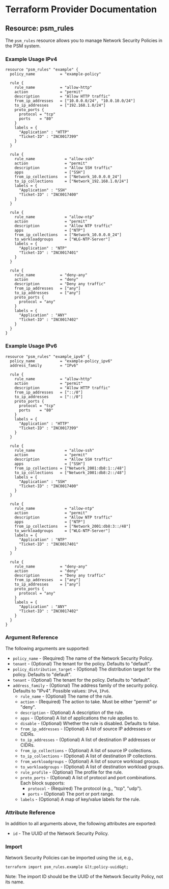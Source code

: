 # Terraform Provider Documentation

## Resource: psm_rules

The `psm_rules` resource allows you to manage Network Security Policies in the PSM system.

### Example Usage IPv4

```hcl
resource "psm_rules" "example" {
  policy_name           = "example-policy"

  rule {
    rule_name           = "allow-http"
    action              = "permit"
    description         = "Allow HTTP traffic"
    from_ip_addresses   = ["10.0.0.0/24", "10.0.10.0/24"]
    to_ip_addresses     = ["192.168.1.0/24"]
    proto_ports {
      protocol = "tcp"
      ports    = "80"
    }
    labels = {
      "Application" : "HTTP"
      "Ticket-ID" : "INC0017399"
    }
  }

  rule {
    rule_name             = "allow-ssh"
    action                = "permit"
    description           = "Allow SSH traffic"
    apps                  = ["SSH"]
    from_ip_collections   = ["Network_10.0.0.0_24"]
    to_ip_collections     = ["Network_192.168.1.0/24"]
    labels = {
      "Application" : "SSH"
      "Ticket-ID" : "INC0017400"
    }
  }

  rule {
    rule_name             = "allow-ntp"
    action                = "permit"
    description           = "Allow NTP traffic"
    apps                  = ["NTP"]
    from_ip_collections   = ["Network_10.0.0.0_24"]
    to_workloadgroups     = ["WLG-NTP-Server"]
    labels = {
      "Application" : "NTP"
      "Ticket-ID" : "INC0017401"
    }
  }

  rule {
    rule_name           = "deny-any"
    action              = "deny"
    description         = "Deny any traffic"
    from_ip_addresses   = ["any"]
    to_ip_addresses     = ["any"]
    proto_ports {
      protocol = "any"
    }
    labels = {
      "Application" : "ANY"
      "Ticket-ID" : "INC0017402"
    }
  }
}
```

### Example Usage IPv6

```hcl
resource "psm_rules" "example_ipv6" {
  policy_name           = "example-policy_ipv6"
  address_family        = "IPv6"

  rule {
    rule_name           = "allow-http"
    action              = "permit"
    description         = "Allow HTTP traffic"
    from_ip_addresses   = ["::/0"]
    to_ip_addresses     = ["::/0"]
    proto_ports {
      protocol = "tcp"
      ports    = "80"
    }
    labels = {
      "Application" : "HTTP"
      "Ticket-ID" : "INC0017399"
    }
  }

  rule {
    rule_name             = "allow-ssh"
    action                = "permit"
    description           = "Allow SSH traffic"
    apps                  = ["SSH"]
    from_ip_collections = ["Network_2001:db8:1::/48"]
    to_ip_collections   = ["Network_2001:db8:2::/48"]
    labels = {
      "Application" : "SSH"
      "Ticket-ID" : "INC0017400"
    }
  }

  rule {
    rule_name             = "allow-ntp"
    action                = "permit"
    description           = "Allow NTP traffic"
    apps                  = ["NTP"]
    from_ip_collections   = ["Network_2001:db8:3::/48"]
    to_workloadgroups     = ["WLG-NTP-Server"]
    labels = {
      "Application" : "NTP"
      "Ticket-ID" : "INC0017401"
    }
  }

  rule {
    rule_name           = "deny-any"
    action              = "deny"
    description         = "Deny any traffic"
    from_ip_addresses   = ["any"]
    to_ip_addresses     = ["any"]
    proto_ports {
      protocol = "any"
    }
    labels = {
      "Application" : "ANY"
      "Ticket-ID" : "INC0017402"
    }
  }
}
```

### Argument Reference

The following arguments are supported:

* `policy_name` - (Required) The name of the Network Security Policy.
* `tenant` - (Optional) The tenant for the policy. Defaults to "default".
* `policy_distribution_target` - (Optional) The distribution target for the policy. Defaults to "default".
* `tenant` - (Optional) The tenant for the policy. Defaults to "default".
* `address_family` - (Optional) The address family of the security policy. Defaults to "IPv4".
  Possible values: `IPv4`, `IPv6`.
  * `rule_name` - (Optional) The name of the rule.
  * `action` - (Required) The action to take. Must be either "permit" or "deny".
  * `description` - (Optional) A description of the rule.
  * `apps` - (Optional) A list of applications the rule applies to.
  * `disable` - (Optional) Whether the rule is disabled. Defaults to false.
  * `from_ip_addresses` - (Optional) A list of source IP addresses or CIDRs.
  * `to_ip_addresses` - (Optional) A list of destination IP addresses or CIDRs.
  * `from_ip_collections` - (Optional) A list of source IP collections.
  * `to_ip_collections` - (Optional) A list of destination IP collections.
  * `from_workloadgroups` - (Optional) A list of source workload groups.
  * `to_workloadgroups` - (Optional) A list of destination workload groups.
  * `rule_profile` - (Optional) The profile for the rule.
  * `proto_ports` - (Optional) A list of protocol and port combinations. Each block supports:
    * `protocol` - (Required) The protocol (e.g., "tcp", "udp").
    * `ports` - (Optional) The port or port range.
  * `labels` - (Optional) A map of key/value labels for the rule.

### Attribute Reference

In addition to all arguments above, the following attributes are exported:

* `id` - The UUID of the Network Security Policy.

### Import

Network Security Policies can be imported using the `id`, e.g.,

```
terraform import psm_rules.example &lt;policy-uuid&gt;
```

Note: The import ID should be the UUID of the Network Security Policy, not its name.
